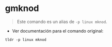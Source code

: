 # gmknod

> Este comando es un alias de `-p linux mknod`.

- Ver documentación para el comando original:

`tldr -p linux mknod`
